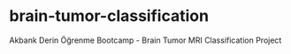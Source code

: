 # brain-tumor-classification
Akbank Derin Öğrenme Bootcamp - Brain Tumor MRI Classification Project
